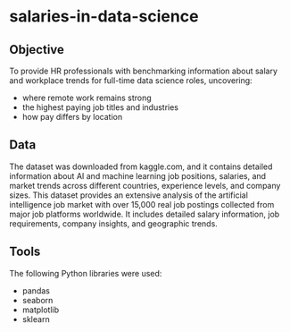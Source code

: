 # salaries-in-data-science
## Objective
To provide HR professionals with benchmarking information about salary and workplace trends for full-time data science roles, uncovering:
- where remote work remains strong
- the highest paying job titles and industries
- how pay differs by location
## Data
The dataset was downloaded from kaggle.com, and it contains detailed information about AI and machine learning job positions, salaries, and market trends across different countries, experience levels, and company sizes.
This dataset provides an extensive analysis of the artificial intelligence job market with over 15,000 real job postings collected from major job platforms worldwide. It includes detailed salary information, job requirements, company insights, and geographic trends.
## Tools
The following Python libraries were used:
- pandas
- seaborn
- matplotlib
- sklearn
